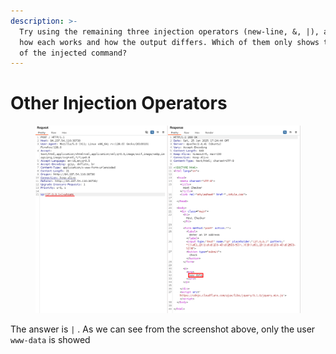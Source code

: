 ```yaml
---
description: >-
  Try using the remaining three injection operators (new-line, &, |), and see
  how each works and how the output differs. Which of them only shows the output
  of the injected command?
---
```


# Other Injection Operators

<figure><img src="../../../.gitbook/assets/image (6).png" alt=""><figcaption></figcaption></figure>

The answer is `|` . As we can see from the screenshot above, only the user `www-data` is showed
